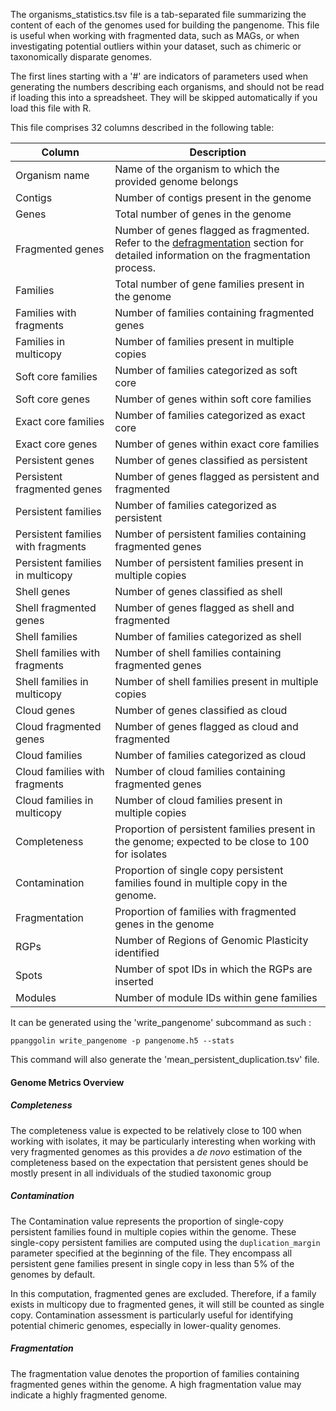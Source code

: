 The organisms_statistics.tsv file is a tab-separated file summarizing the content of each of the genomes used for building the pangenome. This file is useful when working with fragmented data, such as MAGs, or when investigating potential outliers within your dataset, such as chimeric or taxonomically disparate genomes.

The first lines starting with a '#' are indicators of parameters used when generating the numbers describing each organisms, and should not be read if loading this into a spreadsheet. They will be skipped automatically if you load this file with R.

This file comprises 32 columns described in the following table:

| Column                      | Description                                                                                   |
|-----------------------------|-----------------------------------------------------------------------------------------------|
| Organism name               | Name of the organism to which the provided genome belongs                                      |
| Contigs                     | Number of contigs present in the genome                                                        |
| Genes                       | Total number of genes in the genome                                                            |
| Fragmented genes            | Number of genes flagged as fragmented. Refer to the [defragmentation](../step-by-step/clustering.md#defragmentation) section for detailed information on the fragmentation process.    |
| Families                    | Total number of gene families present in the genome                                            |
| Families with fragments     | Number of families containing fragmented genes                                                  |
| Families in multicopy       | Number of families present in multiple copies                                                  |
| Soft core families          | Number of families categorized as soft core                                                    |
| Soft core genes             | Number of genes within soft core families                                                      |
| Exact core families         | Number of families categorized as exact core                                                   |
| Exact core genes            | Number of genes within exact core families                                                     |
| Persistent genes            | Number of genes classified as persistent                                                       |
| Persistent fragmented genes | Number of genes flagged as persistent and fragmented                                           |
| Persistent families         | Number of families categorized as persistent                                                   |
| Persistent families with fragments | Number of persistent families containing fragmented genes                              |
| Persistent families in multicopy | Number of persistent families present in multiple copies                                   |
| Shell genes                 | Number of genes classified as shell                                                            |
| Shell fragmented genes      | Number of genes flagged as shell and fragmented                                                |
| Shell families              | Number of families categorized as shell                                                        |
| Shell families with fragments | Number of shell families containing fragmented genes                                          |
| Shell families in multicopy | Number of shell families present in multiple copies                                            |
| Cloud genes                 | Number of genes classified as cloud                                                            |
| Cloud fragmented genes      | Number of genes flagged as cloud and fragmented                                                |
| Cloud families              | Number of families categorized as cloud                                                        |
| Cloud families with fragments | Number of cloud families containing fragmented genes                                          |
| Cloud families in multicopy | Number of cloud families present in multiple copies                                            |
| Completeness                | Proportion of persistent families present in the genome; expected to be close to 100 for isolates |
| Contamination               | Proportion of single copy persistent families found in multiple copy in the genome.  |
| Fragmentation               | Proportion of families with fragmented genes in the genome |
| RGPs                        | Number of Regions of Genomic Plasticity identified                                             |
| Spots                       | Number of spot IDs in which the RGPs are inserted                                              |
| Modules                     | Number of module IDs within gene families                                  |



It can be generated using the 'write_pangenome' subcommand as such : 

```
ppanggolin write_pangenome -p pangenome.h5 --stats
```

This command will also generate the 'mean_persistent_duplication.tsv' file.



#### Genome Metrics Overview

##### Completeness
The completeness value is expected to be relatively close to 100 when working with isolates, it may be particularly interesting when working with very fragmented genomes as this provides a *de novo* estimation of the completeness based on the expectation that persistent genes should be mostly present in all individuals of the studied taxonomic group

##### Contamination
The Contamination value represents the proportion of single-copy persistent families found in multiple copies within the genome. These single-copy persistent families are computed using the `duplication_margin` parameter specified at the beginning of the file. They encompass all persistent gene families present in single copy in less than 5% of the genomes by default. 

In this computation, fragmented genes are excluded. Therefore, if a family exists in multicopy due to fragmented genes, it will still be counted as single copy. Contamination assessment is particularly useful for identifying potential chimeric genomes, especially in lower-quality genomes.

##### Fragmentation
The fragmentation value denotes the proportion of families containing fragmented genes within the genome. A high fragmentation value may indicate a highly fragmented genome.
